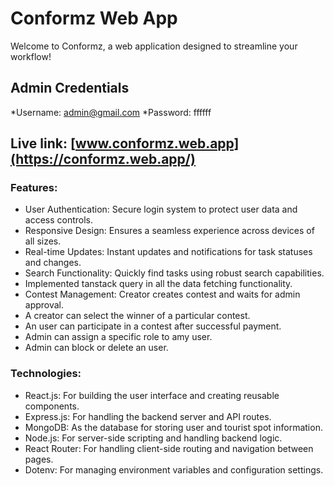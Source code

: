 # Conformz Web App

Welcome to Conformz, a web application designed to streamline your workflow!

## Admin Credentials
*Username: admin@gmail.com
*Password: ffffff

## Live link: [www.conformz.web.app](https://conformz.web.app/)

### Features:
- User Authentication: Secure login system to protect user data and access controls.
- Responsive Design: Ensures a seamless experience across devices of all sizes.
- Real-time Updates: Instant updates and notifications for task statuses and changes.
- Search Functionality: Quickly find tasks using robust search capabilities.
- Implemented tanstack query in all the data fetching functionality.
- Contest Management: Creator creates contest and waits for admin approval.
- A creator can select the winner of a particular contest.
- An user can participate in a contest after successful payment.
- Admin can assign a specific role to amy user.
- Admin can block or delete an user.
### Technologies: 
- React.js: For building the user interface and creating reusable components.
- Express.js: For handling the backend server and API routes.
- MongoDB: As the database for storing user and tourist spot information.
- Node.js: For server-side scripting and handling backend logic.
- React Router: For handling client-side routing and navigation between pages.
- Dotenv: For managing environment variables and configuration settings.
